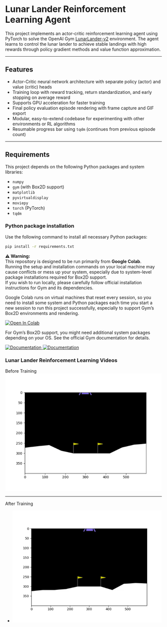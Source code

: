 # Lunar Lander Reinforcement Learning Agent

This project implements an actor-critic reinforcement learning agent using PyTorch to solve the OpenAI Gym [LunarLander-v2](https://gym.openai.com/envs/LunarLander-v2/) environment. The agent learns to control the lunar lander to achieve stable landings with high rewards through policy gradient methods and value function approximation.

---

## Features

- Actor-Critic neural network architecture with separate policy (actor) and value (critic) heads  
- Training loop with reward tracking, return standardization, and early stopping on average reward  
- Supports GPU acceleration for faster training  
- Final policy evaluation episode rendering with frame capture and GIF export  
- Modular, easy-to-extend codebase for experimenting with other environments or RL algorithms  
- Resumable progress bar using `tqdm` (continues from previous episode count)  

---

## Requirements

This project depends on the following Python packages and system libraries:

- `numpy`  
- `gym` (with Box2D support)  
- `matplotlib`  
- `pyvirtualdisplay`  
- `moviepy`  
- `torch` (PyTorch)  
- `tqdm`  

### Python package installation

Use the following command to install all necessary Python packages:

```bash
pip install -r requirements.txt
```


**⚠️ Warning:**  
This repository is designed to be run primarily from **Google Colab**.  
Running the setup and installation commands on your local machine may cause conflicts or mess up your system, especially due to system-level package installations required for Box2D support.  
If you wish to run locally, please carefully follow official installation instructions for Gym and its dependencies.

Google Colab runs on virtual machines that reset every session, so you need to install some system and Python packages each time you start a new session to run this project successfully, especially to support Gym’s Box2D environments and rendering.



<a href="https://colab.research.google.com/github/NudelMaster/lunar-lander-rl/blob/main/notebooks/colab_run.ipynb" target="_parent"><img src="https://colab.research.google.com/assets/colab-badge.svg" alt="Open In Colab"/></a>

For Gym’s Box2D support, you might need additional system packages depending on your OS. See the official Gym documentation for details.

<a href="https://gymnasium.farama.org/introduction/gym_compatibility/" target="_parent">
<img src="https://gymnasium.farama.org/_static/img/gymnasium_white.svg" width = "50" alt="Documentation"/>
<img src="https://gymnasium.farama.org/_static/img/gymnasium_black.svg" width = "50" alt="Documentation"/>
</a>


### Lunar Lander Reinforcement Learning Videos

Before Training ![Before Training](videos/untrained_video.gif)


---
After Training

- ![After Training](videos/trained_video.gif)

